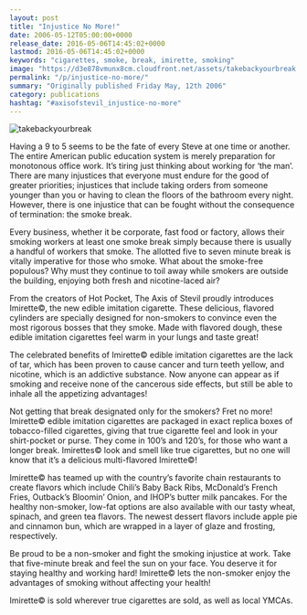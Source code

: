 ```yaml
---
layout: post
title: "Injustice No More!"
date: 2006-05-12T05:00:00+0000
release_date: 2016-05-06T14:45:02+0000
lastmod: 2016-05-06T14:45:02+0000
keywords: "cigarettes, smoke, break, imirette, smoking"
image: "https://d3e878vmunx8cm.cloudfront.net/assets/takebackyourbreak.jpg"
permalink: "/p/injustice-no-more/"
summary: "Originally published Friday May, 12th 2006"
category: publications
hashtag: "#axisofstevil_injustice-no-more"
---
```


[Id_1]:/assets/takebackyourbreak.jpg "takebackyourbreak"

![takebackyourbreak][Id_1]

Having a 9 to 5 seems to be the fate of every Steve at one time or another. The entire American public education system is merely preparation for monotonous office work.  It’s tiring just thinking about working for ‘the man’. There are many injustices that everyone must endure for the good of greater priorities; injustices that include taking orders from someone younger than you or having to clean the floors of the bathroom every night. However, there is one injustice that can be fought without the consequence of termination: the smoke break.

Every business, whether it be corporate, fast food or factory, allows their smoking workers at least one smoke break simply because there is usually a handful of workers that smoke. The allotted five to seven minute break is vitally imperative for those who smoke.  What about the smoke-free populous?  Why must they continue to toil away while smokers are outside the building, enjoying both fresh and nicotine-laced air?

From the creators of Hot Pocket, The Axis of Stevil proudly introduces Imirette©, the new edible imitation cigarette. These delicious, flavored cylinders are specially designed for non-smokers to convince even the most rigorous bosses that they smoke. Made with flavored dough, these edible imitation cigarettes feel warm in your lungs and taste great!

The celebrated benefits of Imirette© edible imitation cigarettes are the lack of tar, which has been proven to cause cancer and turn teeth yellow, and nicotine, which is an addictive substance. Now anyone can appear as if smoking and receive none of the cancerous side effects, but still be able to inhale all the appetizing advantages!

Not getting that break designated only for the smokers? Fret no more! Imirette© edible imitation cigarettes are packaged in exact replica boxes of tobacco-filled cigarettes, giving that true cigarette feel and look in your shirt-pocket or purse. They come in 100’s and 120’s, for those who want a longer break. Imirettes© look and smell like true cigarettes, but no one will know that it’s a delicious multi-flavored Imirette©!

Imirette© has teamed up with the country’s favorite chain restaurants to create flavors which include Chili’s Baby Back Ribs, McDonald’s French Fries, Outback’s Bloomin’ Onion, and IHOP’s butter milk pancakes. For the healthy non-smoker, low-fat options are also available with our tasty wheat, spinach, and green tea flavors. The newest dessert flavors include apple pie and cinnamon bun, which are wrapped in a layer of glaze and frosting, respectively.

Be proud to be a non-smoker and fight the smoking injustice at work. Take that five-minute break and feel the sun on your face. You deserve it for staying healthy and working hard! Imirette© lets the non-smoker enjoy the advantages of smoking without affecting your health! 

Imirette© is sold wherever true cigarettes are sold, as well as local YMCAs.
